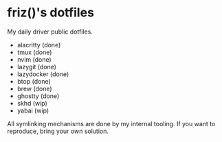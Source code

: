 # friz()'s dotfiles
My daily driver public dotfiles.

- alacritty (done)
- tmux (done)
- nvim (done)
- lazygit (done)
- lazydocker (done)
- btop (done)
- brew (done)
- ghostty (done)
- skhd (wip)
- yabai (wip)

All symlinking mechanisms are done by my internal tooling. If you want to reproduce, bring your own solution.

